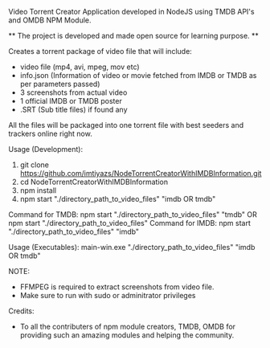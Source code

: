 Video Torrent Creator Application developed in NodeJS using TMDB API's and OMDB NPM Module.

** The project is developed and made open source for learning purpose. **

Creates a torrent package of video file that will include: 
- video file (mp4, avi, mpeg, mov etc)
- info.json (Information of video or movie fetched from IMDB or TMDB as per parameters passed)
- 3 screenshots from actual video
- 1 official IMDB or TMDB poster
- .SRT (Sub title files) if found any

All the files will be packaged into one torrent file with best seeders and trackers online right now.

Usage (Development):
1. git clone https://github.com/imtiyazs/NodeTorrentCreatorWithIMDBInformation.git
2. cd NodeTorrentCreatorWithIMDBInformation
3. npm install
4. npm start "./directory_path_to_video_files" "imdb OR tmdb" 

Command for TMDB: npm start "./directory_path_to_video_files" "tmdb"   OR  npm start "./directory_path_to_video_files"
Command for IMDB: npm start "./directory_path_to_video_files" "imdb"


Usage (Executables):
main-win.exe "./directory_path_to_video_files" "imdb OR tmdb"

NOTE:
- FFMPEG is required to extract screenshots from video file.
- Make sure to run with sudo or adminitrator privileges

Credits:
- To all the contributers of npm module creators, TMDB, OMDB for providing such an amazing modules and helping the community.
